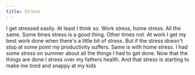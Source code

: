 ```yaml
---
title: Stress
---
```


I get stressed easily. At least I think so. Work stress, home stress. All the same. Some times stress is a good thing. Other times not. At work I get my best work done when there's a little bit of stress. But if the stress doesn't stop at some point my productivity suffers. Same is with home stress. I had some stress on summer about all the things I had to get done. Now that the things are done I stress over my fathers health. And that stress is starting to make me tired and snappy at my kids